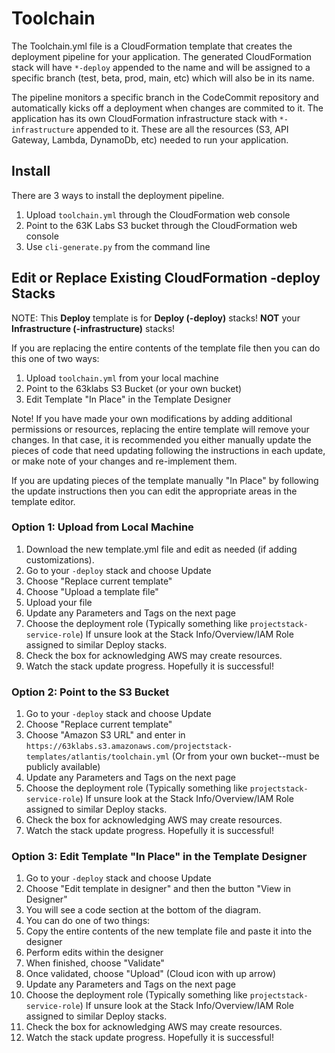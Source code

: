 # Toolchain

The Toolchain.yml file is a CloudFormation template that creates the deployment pipeline for your application. The generated CloudFormation stack will have `*-deploy` appended to the name and will be assigned to a specific branch (test, beta, prod, main, etc) which will also be in its name.

The pipeline monitors a specific branch in the CodeCommit repository and automatically kicks off a deployment when changes are commited to it. The application has its own CloudFormation infrastructure stack with `*-infrastructure` appended to it. These are all the resources (S3, API Gateway, Lambda, DynamoDb, etc) needed to run your application.



## Install

There are 3 ways to install the deployment pipeline.

1. Upload `toolchain.yml` through the CloudFormation web console
2. Point to the 63K Labs S3 bucket through the CloudFormation web console
3. Use `cli-generate.py` from the command line 


## Edit or Replace Existing CloudFormation -deploy Stacks

NOTE: This **Deploy** template is for **Deploy (-deploy)** stacks! **NOT** your **Infrastructure (-infrastructure)** stacks!

If you are replacing the entire contents of the template file then you can do this one of two ways:

1. Upload `toolchain.yml` from your local machine
2. Point to the 63klabs S3 Bucket (or your own bucket)
3. Edit Template "In Place" in the Template Designer

Note! If you have made your own modifications by adding additional permissions or resources, replacing the entire template will remove your changes. In that case, it is recommended you either manually update the pieces of code that need updating following the instructions in each update, or make note of your changes and re-implement them.

If you are updating pieces of the template manually "In Place" by following the update instructions then you can edit the appropriate areas in the template editor.

### Option 1: Upload from Local Machine

1. Download the new template.yml file and edit as needed (if adding customizations).
2. Go to your `-deploy` stack and choose Update
3. Choose "Replace current template"
4. Choose "Upload a template file"
5. Upload your file
6. Update any Parameters and Tags on the next page
7. Choose the deployment role (Typically something like `projectstack-service-role`) If unsure look at the Stack Info/Overview/IAM Role assigned to similar Deploy stacks.
8. Check the box for acknowledging AWS may create resources.
9. Watch the stack update progress. Hopefully it is successful!

### Option 2: Point to the S3 Bucket

1. Go to your `-deploy` stack and choose Update
2. Choose "Replace current template"
3. Choose "Amazon S3 URL" and enter in `https://63klabs.s3.amazonaws.com/projectstack-templates/atlantis/toolchain.yml` (Or from your own bucket--must be publicly available)
4. Update any Parameters and Tags on the next page
5. Choose the deployment role (Typically something like `projectstack-service-role`) If unsure look at the Stack Info/Overview/IAM Role assigned to similar Deploy stacks.
6. Check the box for acknowledging AWS may create resources.
7. Watch the stack update progress. Hopefully it is successful!

### Option 3: Edit Template "In Place" in the Template Designer

1. Go to your `-deploy` stack and choose Update
2. Choose "Edit template in designer" and then the button "View in Designer"
3. You will see a code section at the bottom of the diagram.
4. You can do one of two things:
  1. Copy the entire contents of the new template file and paste it into the designer
  2. Perform edits within the designer
5. When finished, choose "Validate"
6. Once validated, choose "Upload" (Cloud icon with up arrow)
7. Update any Parameters and Tags on the next page
5. Choose the deployment role (Typically something like `projectstack-service-role`) If unsure look at the Stack Info/Overview/IAM Role assigned to similar Deploy stacks.
6. Check the box for acknowledging AWS may create resources.
7. Watch the stack update progress. Hopefully it is successful!
